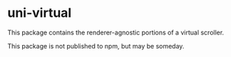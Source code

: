 # uni-virtual

This package contains the renderer-agnostic portions of a virtual scroller.

This package is not published to npm, but may be someday.
